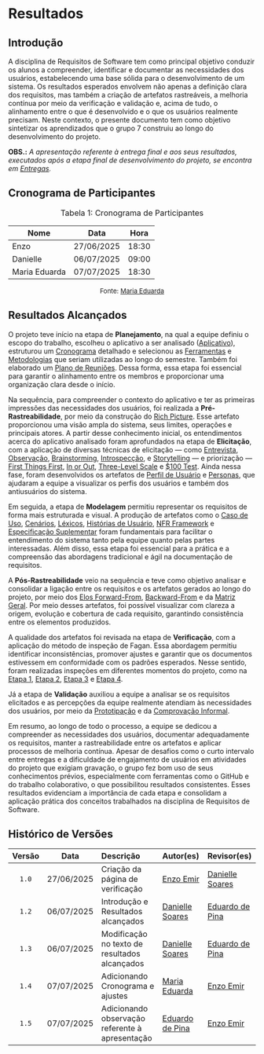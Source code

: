 # Resultados

## Introdução

A disciplina de Requisitos de Software tem como principal objetivo conduzir os alunos a compreender, identificar e documentar as necessidades dos usuários, estabelecendo uma base sólida para o desenvolvimento de um sistema. Os resultados esperados envolvem não apenas a definição clara dos requisitos, mas também a criação de artefatos rastreáveis, a melhoria contínua por meio da verificação e validação e, acima de tudo, o alinhamento entre o que é desenvolvido e o que os usuários realmente precisam. Neste contexto, o presente documento tem como objetivo sintetizar os aprendizados que o grupo 7 construiu ao longo do desenvolvimento do projeto.

**OBS.:** *A apresentação referente à entrega final e aos seus resultados, executados após a etapa final de desenvolvimento do projeto, se encontra em [Entregas](https://eduardodpms.github.io/REQ-FGTS/Entregas/Entrega-Final/).*

## Cronograma de Participantes

<font size="3"><p style="text-align: center">Tabela 1: Cronograma de Participantes</p></font>

<div align="center">

<table>
  <thead>
    <tr>
      <th>Nome</th>
      <th>Data</th>
      <th>Hora</th>
    </tr>
  </thead>
  <tbody>
    <tr>
      <td>Enzo</td>
      <td>27/06/2025</td>
      <td>18:30</td>
    </tr>
    <tr>
      <td>Danielle</td>
      <td>06/07/2025</td>
      <td>09:00</td>
    </tr>
    <tr>
      <td>Maria Eduarda</td>
      <td>07/07/2025</td>
      <td>18:30</td>
    </tr>
  </tbody>
</table>

</div>

<font size="2"><p style="text-align: center">Fonte: [Maria Eduarda](https://github.com/dudaa28) </p></font>

## Resultados Alcançados

O projeto teve início na etapa de **Planejamento**, na qual a equipe definiu o escopo do trabalho, escolheu o aplicativo a ser analisado ([Aplicativo](https://eduardodpms.github.io/REQ-FGTS/Planejamento/Aplicativo/)), estruturou um [Cronograma](https://eduardodpms.github.io/REQ-FGTS/Planejamento/Cronograma/) detalhado e selecionou as [Ferramentas](https://eduardodpms.github.io/REQ-FGTS/Planejamento/Ferramentas/) e [Metodologias](https://eduardodpms.github.io/REQ-FGTS/Planejamento/Metodologia/) que seriam utilizadas ao longo do semestre. Também foi elaborado um [Plano de Reuniões](https://eduardodpms.github.io/REQ-FGTS/Planejamento/Plano-de-Reunioes/). Dessa forma, essa etapa foi essencial para garantir o alinhamento entre os membros e proporcionar uma organização clara desde o início.

Na sequência, para compreender o contexto do aplicativo e ter as primeiras impressões das necessidades dos usuários, foi realizada a **Pré-Rastreabilidade**, por meio da construção do [Rich Picture](https://eduardodpms.github.io/REQ-FGTS/Pre-Rastreabilidade/Rich-Picture/). Esse artefato proporcionou uma visão ampla do sistema, seus limites, operações e principais atores. A partir desse conhecimento inicial, os entendimentos acerca do aplicativo analisado foram aprofundados na etapa de **Elicitação**, com a aplicação de diversas técnicas de elicitação — como [Entrevista](https://eduardodpms.github.io/REQ-FGTS/Elicitacao/Tecnicas-de-Elicitacao/Entrevista/), [Observação](https://eduardodpms.github.io/REQ-FGTS/Elicitacao/Tecnicas-de-Elicitacao/Observacao/), [Brainstorming](https://eduardodpms.github.io/REQ-FGTS/Elicitacao/Tecnicas-de-Elicitacao/Brainstorming), [Introspecção](https://eduardodpms.github.io/REQ-FGTS/Elicitacao/Tecnicas-de-Elicitacao/Introspeccao), e [Storytelling](https://eduardodpms.github.io/REQ-FGTS/Elicitacao/Tecnicas-de-Elicitacao/Storytelling) — e priorização — [First Things First](https://eduardodpms.github.io/REQ-FGTS/Elicitacao/Tecnicas-de-Priorizacao/First-Things-First/), [In or Out](https://eduardodpms.github.io/REQ-FGTS/Elicitacao/Tecnicas-de-Priorizacao/In-or-Out/), [Three-Level Scale](https://eduardodpms.github.io/REQ-FGTS/Elicitacao/Tecnicas-de-Priorizacao/Three-Level-Scale/) e [$100 Test](https://eduardodpms.github.io/REQ-FGTS/Elicitacao/Tecnicas-de-Priorizacao/100-Test/). Ainda nessa fase, foram desenvolvidos os artefatos de [Perfil de Usuário](https://eduardodpms.github.io/REQ-FGTS/Elicitacao/Perfil-de-Usuario/) e [Personas](https://eduardodpms.github.io/REQ-FGTS/Elicitacao/Definicao-de-Personas/), que ajudaram a equipe a visualizar os perfis dos usuários e também dos antiusuários do sistema.

Em seguida, a etapa de **Modelagem** permitiu representar os requisitos de forma mais estruturada e visual. A produção de artefatos como o [Caso de Uso](https://eduardodpms.github.io/REQ-FGTS/Modelagem-I/Diagrama/), [Cenários](https://eduardodpms.github.io/REQ-FGTS/Modelagem-I/Cenarios/), [Léxicos](https://eduardodpms.github.io/REQ-FGTS/Modelagem-I/Lexicos/), [Histórias de Usuário](https://eduardodpms.github.io/REQ-FGTS/Modelagem-II/Historias-De-Usuario/), [NFR Framework](https://eduardodpms.github.io/REQ-FGTS/Modelagem-II/NFR-Framework/) e [Especificação Suplementar](https://eduardodpms.github.io/REQ-FGTS/Modelagem-I/EspecificacaoSuplementar/) foram fundamentais para facilitar o entendimento do sistema tanto pela equipe quanto pelas partes interessadas. Além disso, essa etapa foi essencial para a prática e a compreensão das abordagens tradicional e ágil na documentação de requisitos.

A **Pós-Rastreabilidade** veio na sequência e teve como objetivo analisar e consolidar a ligação entre os requisitos e os artefatos gerados ao longo do projeto, por meio dos [Elos Forward-From](https://eduardodpms.github.io/REQ-FGTS/Pos-Rastreabilidade/Elos-Forward-From/), [Backward-From](https://eduardodpms.github.io/REQ-FGTS/Pos-Rastreabilidade/Elos-Backward-From/) e da [Matriz Geral](https://eduardodpms.github.io/REQ-FGTS/Pos-Rastreabilidade/Matriz-de-Rastreabilidade/). Por meio desses artefatos, foi possível visualizar com clareza a origem, evolução e cobertura de cada requisito, garantindo consistência entre os elementos produzidos.

A qualidade dos artefatos foi revisada na etapa de **Verificação**, com a aplicação do método de inspeção de Fagan. Essa abordagem permitiu identificar inconsistências, promover ajustes e garantir que os documentos estivessem em conformidade com os padrões esperados. Nesse sentido, foram realizadas inspeções em diferentes momentos do projeto, como na [Etapa 1](https://eduardodpms.github.io/REQ-FGTS/Verificacao/Grupo/Entrega-1/planejamento-verificacao-entrega-1/), [Etapa 2](https://eduardodpms.github.io/REQ-FGTS/Verificacao/Grupo/Entrega-2/planejamento-verificacao-entrega-2/), [Etapa 3](https://eduardodpms.github.io/REQ-FGTS/Verificacao/Grupo/Entrega-3/planejamento-verificacao-entrega-3/) e [Etapa 4](https://eduardodpms.github.io/REQ-FGTS/Verificacao/Grupo/Entrega-4/planejamento-verificacao-entrega-4/). 

Já a etapa de **Validação** auxiliou a equipe a analisar se os requisitos elicitados e as percepções da equipe realmente atendiam às necessidades dos usuários, por meio da [Prototipação](https://eduardodpms.github.io/REQ-FGTS/Validacao/Prototipacao/) e da [Comprovação Informal](https://eduardodpms.github.io/REQ-FGTS/Validacao/Comprovacao/).

Em resumo, ao longo de todo o processo, a equipe se dedicou a compreender as necessidades dos usuários, documentar adequadamente os requisitos, manter a rastreabilidade entre os artefatos e aplicar processos de melhoria contínua. Apesar de desafios como o curto intervalo entre entregas e a dificuldade de engajamento de usuários em atividades do projeto que exigiam gravação, o grupo fez bom uso de seus conhecimentos prévios, especialmente com ferramentas como o GitHub e do trabalho colaborativo, o que possibilitou resultados consistentes. Esses resultados evidenciam a importância de cada etapa e consolidam a aplicação prática dos conceitos trabalhados na disciplina de Requisitos de Software.


## Histórico de Versões

| Versão | Data       | Descrição                         | Autor(es)    | Revisor(es)  |
|:-----: | :--------: | :------------------------------- | :---------- | :---------- |
| `1.0`    | 27/06/2025 | Criação da página de verificação | [Enzo Emir](https://github.com/EnzoEmir)   |  [Danielle Soares](https://github.com/danielle-soaress) |
| `1.2`    | 06/07/2025 | Introdução e Resultados alcançados | [Danielle Soares](https://github.com/danielle-soaress)   | [Eduardo de Pina](https://github.com/eduardodpms) |
| `1.3`    | 06/07/2025 | Modificação no texto de resultados alcançados | [Danielle Soares](https://github.com/danielle-soaress)   | [Eduardo de Pina](https://github.com/eduardodpms) |
| `1.4`    | 07/07/2025 | Adicionando Cronograma e ajustes | [Maria Eduarda](https://github.com/dudaa28)   | [Enzo Emir](https://github.com/EnzoEmir) |
| `1.5`    | 07/07/2025 | Adicionando observação referente à apresentação | [Eduardo de Pina](https://github.com/eduardodpms) | [Enzo Emir](https://github.com/EnzoEmir) |